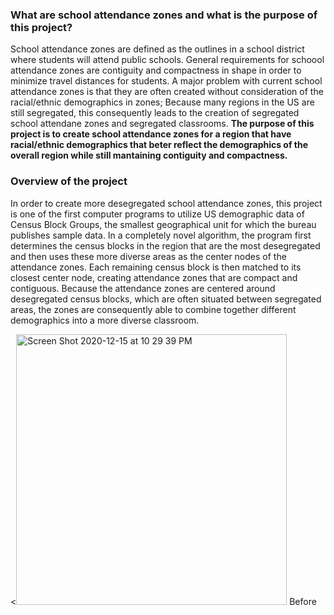 ### What are school attendance zones and what is the purpose of this project?

School attendance zones are defined as the outlines in a school district where students will attend public schools. General requirements for schoool attendance zones are contiguity and compactness in shape in order to minimize travel distances for students. A major problem with current school attendance zones is that they are often created without consideration of the racial/ethnic demographics in zones; Because many regions in the US are still segregated, this consequently leads to the creation of segregated school attendane zones and segregated classrooms. **The purpose of this project is to create school attendance zones for a region that have racial/ethnic demographics that beter reflect the demographics of the overall region while still mantaining contiguity and compactness.**  

### Overview of the project

In order to create more desegregated school attendance zones, this project is one of the first computer programs to utilize US demographic data of Census Block Groups, the smallest geographical unit for which the bureau publishes sample data. In a completely novel algorithm, the program first determines the census blocks in the region that are the most desegregated and then uses these more diverse areas as the center nodes of the attendance zones. Each remaining census block is then matched to its closest center node, creating attendance zones that are compact and contiguous. Because the attendance zones are centered around desegregated census blocks, which are often situated between segregated areas, the zones are consequently able to combine together different demographics into a more diverse classroom. 

<<img width="433" alt="Screen Shot 2020-12-15 at 10 29 39 PM" src="https://user-images.githubusercontent.com/32240284/102301593-1561c180-3f25-11eb-82a4-f554d9cf4f2d.png"> Before 

